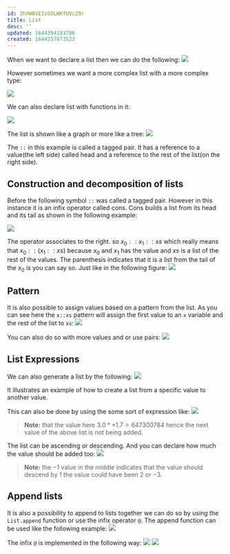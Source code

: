```yaml
---
id: 3hXW8VEIs5OLWKfUVcZ9r
title: List
desc: ''
updated: 1644394183786
created: 1644257873523
---
```

When we want to declare a list then we can do the following:
![](/assets/images/2022-02-07-19-18-19.png)

However sometimes we want a more complex list with a more complex type:

![](/assets/images/2022-02-07-19-19-01.png)

We can also declare list with functions in it:

![](/assets/images/2022-02-07-19-19-28.png)

The list is shown like a graph or more like a tree:
![](/assets/images/2022-02-08-06-22-21.png)

The `::` in this example is called a tagged pair. It has a reference to a value(the left side) called head and a reference to the rest of the list(on the right side). 

## Construction and decomposition of lists
Before the following symbol `::` was called a tagged pair. However in this instance it is an infix operator called cons. Cons builds a list from its head and its tail as shown in the following example:

![](/assets/images/2022-02-08-06-25-56.png)

The operator associates to the right. so $x_0::x_1::xs$ which really means that $x_0::(x_1::xs)$ because $x_0$ and $x_1$ has the value and $xs$ is a list of the rest of the values. The parenthesis indicates that it is a list from the tail of the $x_0$ is you can say so. Just like in the following figure:
![](/assets/images/2022-02-08-06-30-10.png)

## Pattern 
It is also possible to assign values based on a pattern from the list.
As you can see here the `x::xs` pattern will assign the first value to an  `x` variable and the rest of the list to `xs`:
![](/assets/images/2022-02-08-06-33-39.png)

You can also do so with more values and or use pairs:
![](/assets/images/2022-02-08-06-34-41.png)

## List Expressions
We can also generate a list by the following:
![](/assets/images/2022-02-08-06-36-15.png)

It illustrates an example of how to create a list from a specific value to another value.

This can also be done by using the some sort of expression like:
![](/assets/images/2022-02-08-06-37-09.png)

>**Note:** that the value here $3.0 ** 1.7 = 647300784$ hence the next value of the above list is not being added.

The list can be ascending or descending. And you can declare how much the value should be added too:
![](/assets/images/2022-02-08-06-39-30.png)
>**Note:** the $-1$ value in the middle indicates that the value should descend by $1$ the value could have been $2$ or $-3$.

## Append lists
It is also a possibility to append to lists together we can do so by using the `List.append` function or use the infix operator `@`.
The append function can be used like the following example:
![](/assets/images/2022-02-09-09-09-40.png)

The infix `@` is implemented in the following way:
![](/assets/images/2022-02-08-07-02-20.png)
![](/assets/images/2022-02-08-07-02-29.png) 